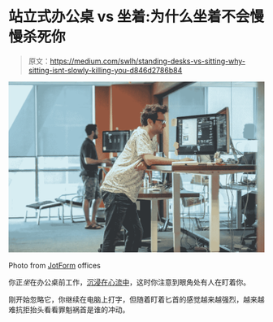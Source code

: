 # 站立式办公桌 vs 坐着:为什么坐着不会慢慢杀死你

> 原文：<https://medium.com/swlh/standing-desks-vs-sitting-why-sitting-isnt-slowly-killing-you-d846d2786b84>

![](img/43d22eb293ba04206ab4635103122fe7.png)

Photo from [JotForm](https://www.jotform.com/) offices

你正*坐*在办公桌前工作，[沉浸在心流中](https://www.jotform.com/blog/429-The-closest-thing-we-have-to-a-real-life-superpower)，这时你注意到眼角处有人在盯着你。

刚开始忽略它，你继续在电脑上打字，但随着盯着匕首的感觉越来越强烈，越来越难抗拒抬头看看罪魁祸首是谁的冲动。